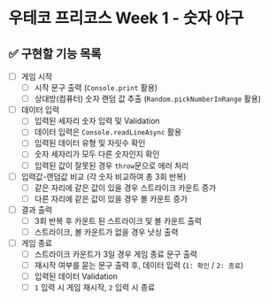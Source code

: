 # 우테코 프리코스 Week 1 - 숫자 야구

## ✅ 구현할 기능 목록

- [ ] 게임 시작
  - [ ] 시작 문구 출력 (`Console.print` 활용)
  - [ ] 상대방(컴퓨터) 숫자 랜덤 값 추출 (`Random.pickNumberInRange` 활용)
- [ ] 데이터 입력
  - [ ] 입력된 세자리 숫자 입력 및 Validation
  - [ ] 데이터 입력은 `Console.readLineAsync` 활용
  - [ ] 입력된 데이터 유형 및 자릿수 확인
  - [ ] 숫자 세자리가 모두 다른 숫자인지 확인
  - [ ] 입력된 값이 잘못된 경우 `throw`문으로 에러 처리
- [ ] 입력값-랜덤값 비교 (각 숫자 비교하여 총 3회 반복)
  - [ ] 같은 자리에 같은 값이 있을 경우 스트라이크 카운트 증가
  - [ ] 다른 자리에 같은 값이 있을 경우 볼 카운트 증가
- [ ] 결과 출력
  - [ ] 3회 반복 후 카운트 된 스트라이크 및 볼 카운트 출력
  - [ ] 스트라이크, 볼 카운트가 없을 경우 낫싱 출력
- [ ] 게임 종료
  - [ ] 스트라이크 카운트가 3일 경우 게임 종료 문구 출력
  - [ ] 재시작 여부를 묻는 문구 출력 후, 데이터 입력 (`1: 확인` / `2: 종료`)
  - [ ] 입력된 데이터 Validation
  - [ ] `1` 입력 시 게임 재시작, `2` 입력 시 종료